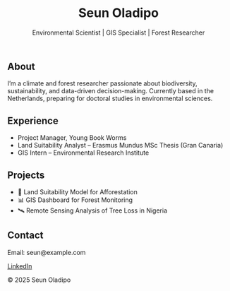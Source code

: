 <!DOCTYPE html>
<html lang="en">
<head>
  <meta charset="UTF-8" />
  <meta name="viewport" content="width=device-width, initial-scale=1.0"/>
  <title>Seun Oladipo</title>
  <link rel="stylesheet" href="style.css" />
</head>
<body>
  <header>
    <h1>Seun Oladipo</h1>
    <p>Environmental Scientist | GIS Specialist | Forest Researcher</p>
  </header>

  <section>
    <h2>About</h2>
    <p>
      I’m a climate and forest researcher passionate about biodiversity, sustainability, and data-driven decision-making. Currently based in the Netherlands, preparing for doctoral studies in environmental sciences.
    </p>
  </section>

  <section>
    <h2>Experience</h2>
    <ul>
      <li>Project Manager, Young Book Worms</li>
      <li>Land Suitability Analyst – Erasmus Mundus MSc Thesis (Gran Canaria)</li>
      <li>GIS Intern – Environmental Research Institute</li>
    </ul>
  </section>

  <section>
    <h2>Projects</h2>
    <ul>
      <li>🌱 Land Suitability Model for Afforestation</li>
      <li>📊 GIS Dashboard for Forest Monitoring</li>
      <li>🛰️ Remote Sensing Analysis of Tree Loss in Nigeria</li>
    </ul>
  </section>

  <section>
    <h2>Contact</h2>
    <p>Email: seun@example.com</p>
    <p><a href="https://www.linkedin.com/in/yourprofile" target="_blank">LinkedIn</a></p>
  </section>

  <footer>
    <p>&copy; 2025 Seun Oladipo</p>
  </footer>
</body>
</html>
